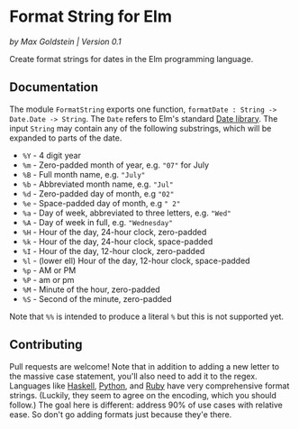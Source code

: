 Format String for Elm
=====================
*by Max Goldstein | Version 0.1*

Create format strings for dates in the Elm programming language.

Documentation
-------------

The module `FormatString` exports one function, `formatDate : String -> Date.Date -> String`.
The `Date` refers to Elm's standard [Date library](http://library.elm-lang.org/catalog/elm-lang-Elm/latest/Date).
The input `String` may contain any of the following substrings, which will be expanded to parts of the date.

* `%Y` - 4 digit year
* `%m` - Zero-padded month of year, e.g. `"07"` for July
* `%B` - Full month name, e.g. `"July"`
* `%b` - Abbreviated month name, e.g. `"Jul"`
* `%d` - Zero-padded day of month, e.g `"02"`
* `%e` - Space-padded day of month, e.g `" 2"`
* `%a` - Day of week, abbreviated to three letters, e.g. `"Wed"`
* `%A` - Day of week in full, e.g. `"Wednesday"`
* `%H` - Hour of the day, 24-hour clock, zero-padded
* `%k` - Hour of the day, 24-hour clock, space-padded
* `%I` - Hour of the day, 12-hour clock, zero-padded
* `%l` - (lower ell) Hour of the day, 12-hour clock, space-padded
* `%p` - AM or PM
* `%P` - am or pm
* `%M` - Minute of the hour, zero-padded
* `%S` - Second of the minute, zero-padded

Note that `%%` is intended to produce a literal `%` but this is not supported yet.

Contributing
------------

Pull requests are welcome! Note that in addition to adding a new letter to the
massive case statement, you'll also need to add it to the regex. Languages like
[Haskell](http://www.haskell.org/ghc/docs/6.12.3/html/libraries/time-1.1.4/Data-Time-Format.html),
[Python](https://docs.python.org/2/library/datetime.html#strftime-strptime-behavior),
and [Ruby](http://apidock.com/ruby/DateTime/strftime) have very comprehensive
format strings. (Luckily, they seem to agree on the encoding, which you should
follow.) The goal here is different: address 90% of use cases with relative
ease. So don't go adding formats just because they'e there.
